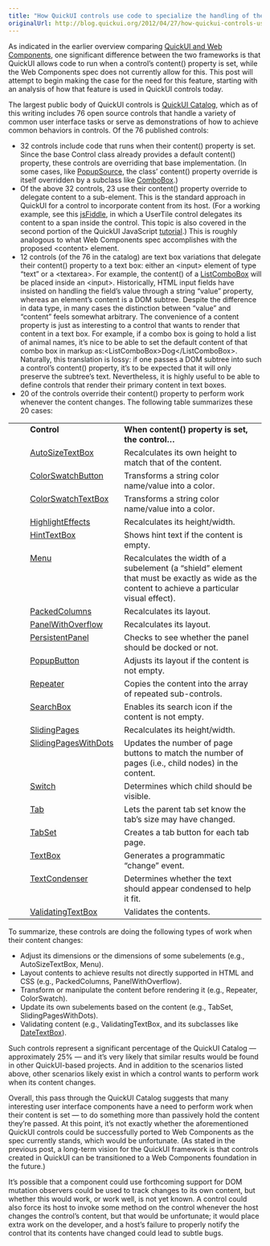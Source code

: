 ```yaml
---
title: "How QuickUI controls use code to specialize the handling of their content (in ways that might not be supported by Web Components"
originalUrl: http://blog.quickui.org/2012/04/27/how-quickui-controls-use-code-to-specialize-the-handling-of-their-content-in-ways-that-might-not-be-supported-by-web-components/
---
```


<p>
  As indicated in the earlier overview comparing
  <a
    href="http://blog.quickui.org/2012/04/16/a-vision-for-coevolving-quickui-and-the-emerging-web-components-standard/"
    >QuickUI and Web Components</a
  >, one significant difference between the two frameworks is that QuickUI
  allows code to run when a control’s content() property is set, while the Web
  Components spec does not currently allow for this. This post will attempt to
  begin making the case for the need for this feature, starting with an analysis
  of how that feature is used in QuickUI controls today.
</p>
<p>
  The largest public body of QuickUI controls is
  <a href="https://quickui.org/catalog">QuickUI Catalog</a>, which as of this
  writing includes 76 open source controls that handle a variety of common user
  interface tasks or serve as demonstrations of how to achieve common behaviors
  in controls. Of the 76 published controls:
</p>
<ul>
  <li>
    32 controls include code that runs when their content() property is set.
    Since the base Control class already provides a default content() property,
    these controls are overriding that base implementation. (In some cases, like
    <a href="https://quickui.org/catalog/PopupSource">PopupSource</a>, the
    class’ content() property override is itself overridden by a subclass like
    <a href="https://quickui.org/catalog/ComboBox">ComboBox</a>.)
  </li>
  <li>
    Of the above 32 controls, 23 use their content() property override to
    delegate content to a sub-element. This is the standard approach in QuickUI
    for a control to incorporate content from its host. (For a working example,
    see this <a href="http://jsfiddle.net/quickui/ys2JQ/">jsFiddle</a>, in which
    a UserTile control delegates its content to a span inside the control. This
    topic is also covered in the second portion of the QuickUI JavaScript
    <a href="https://quickui.org/tutorial">tutorial</a>.) This is roughly
    analogous to what Web Components spec accomplishes with the proposed
    &lt;content&gt; element.
  </li>
  <li>
    12 controls (of the 76 in the catalog) are text box variations that delegate
    their content() property to a text box: either an &lt;input&gt; element of
    type “text” or a &lt;textarea&gt;. For example, the content() of a
    <a href="https://quickui.org/catalog/ListComboBox/">ListComboBox</a> will be
    placed inside an &lt;input&gt;. Historically, HTML input fields have
    insisted on handling the field’s value through a string “value” property,
    whereas an element’s content is a DOM subtree. Despite the difference in
    data type, in many cases the distinction between “value” and “content” feels
    somewhat arbitrary. The convenience of a content property is just as
    interesting to a control that wants to render that content in a text box.
    For example, if a combo box is going to hold a list of animal names, it’s
    nice to be able to set the default content of that combo box in markup
    as:&lt;ListComboBox&gt;Dog&lt;/ListComboBox&gt;. Naturally, this translation
    is lossy: if one passes a DOM subtree into such a control’s content()
    property, it’s to be expected that it will only preserve the subtree’s text.
    Nevertheless, it is highly useful to be able to define controls that render
    their primary content in text boxes.
  </li>
  <li>
    20 of the controls override their content() property to perform work
    whenever the content changes. The following table summarizes these 20 cases:
  </li>
</ul>
<table width="585" border="0" cellspacing="0" cellpadding="0">
  <tbody>
    <tr>
      <td valign="top" width="32"></td>
      <td valign="top" width="175"><strong>Control</strong></td>
      <td valign="top" width="376">
        <strong>When content() property is set, the control…</strong>
      </td>
    </tr>
    <tr>
      <td valign="top" width="32"></td>
      <td valign="top" width="175">
        <a href="https://quickui.org/catalog/AutoSizeTextBox"
          >AutoSizeTextBox</a
        >
      </td>
      <td valign="top" width="376">
        Recalculates its own height to match that of the content.
      </td>
    </tr>
    <tr>
      <td valign="top" width="32"></td>
      <td valign="top" width="175">
        <a href="https://quickui.org/catalog/ColorSwatchButton"
          >ColorSwatchButton</a
        >
      </td>
      <td valign="top" width="376">
        Transforms a string color name/value into a color.
      </td>
    </tr>
    <tr>
      <td valign="top" width="32"></td>
      <td valign="top" width="175">
        <a href="https://quickui.org/catalog/ColorSwatchTextBox"
          >ColorSwatchTextBox</a
        >
      </td>
      <td valign="top" width="376">
        Transforms a string color name/value into a color.
      </td>
    </tr>
    <tr>
      <td valign="top" width="32"></td>
      <td valign="top" width="175">
        <a href="https://quickui.org/catalog/HighlightEffects"
          >HighlightEffects</a
        >
      </td>
      <td valign="top" width="376">Recalculates its height/width.</td>
    </tr>
    <tr>
      <td valign="top" width="32"></td>
      <td valign="top" width="175">
        <a href="https://quickui.org/catalog/HintTextBox">HintTextBox</a>
      </td>
      <td valign="top" width="376">Shows hint text if the content is empty.</td>
    </tr>
    <tr>
      <td valign="top" width="32"></td>
      <td valign="top" width="175">
        <a href="https://quickui.org/catalog/Menu">Menu</a>
      </td>
      <td valign="top" width="376">
        Recalculates the width of a subelement (a “shield” element that must be
        exactly as wide as the content to achieve a particular visual effect).
      </td>
    </tr>
    <tr>
      <td valign="top" width="32"></td>
      <td valign="top" width="175">
        <a href="https://quickui.org/catalog/PackedColumn">PackedColumns</a>
      </td>
      <td valign="top" width="376">Recalculates its layout.</td>
    </tr>
    <tr>
      <td valign="top" width="32"></td>
      <td valign="top" width="175">
        <a href="https://quickui.org/catalog/PanelWithOverflow"
          >PanelWithOverflow</a
        >
      </td>
      <td valign="top" width="376">Recalculates its layout.</td>
    </tr>
    <tr>
      <td valign="top" width="32"></td>
      <td valign="top" width="175">
        <a href="https://quickui.org/catalog/PersistentPanel"
          >PersistentPanel</a
        >
      </td>
      <td valign="top" width="376">
        Checks to see whether the panel should be docked or not.
      </td>
    </tr>
    <tr>
      <td valign="top" width="32"></td>
      <td valign="top" width="175">
        <a href="https://quickui.org/catalog/PopupButton">PopupButton</a>
      </td>
      <td valign="top" width="376">
        Adjusts its layout if the content is not empty.
      </td>
    </tr>
    <tr>
      <td valign="top" width="32"></td>
      <td valign="top" width="175">
        <a href="https://quickui.org/catalog/Repeater">Repeater</a>
      </td>
      <td valign="top" width="376">
        Copies the content into the array of repeated sub-controls.
      </td>
    </tr>
    <tr>
      <td valign="top" width="32"></td>
      <td valign="top" width="175">
        <a href="https://quickui.org/catalog/SearchBox">SearchBox</a>
      </td>
      <td valign="top" width="376">
        Enables its search icon if the content is not empty.
      </td>
    </tr>
    <tr>
      <td valign="top" width="32"></td>
      <td valign="top" width="175">
        <a href="https://quickui.org/catalog/SlidingPages">SlidingPages</a>
      </td>
      <td valign="top" width="376">Recalculates its height/width.</td>
    </tr>
    <tr>
      <td valign="top" width="32"></td>
      <td valign="top" width="175">
        <a href="https://quickui.org/catalog/SlidingPagesWithDots"
          >SlidingPagesWithDots</a
        >
      </td>
      <td valign="top" width="376">
        Updates the number of page buttons to match the number of pages (i.e.,
        child nodes) in the content.
      </td>
    </tr>
    <tr>
      <td valign="top" width="32"></td>
      <td valign="top" width="175">
        <a href="https://quickui.org/catalog/Switch">Switch</a>
      </td>
      <td valign="top" width="376">
        Determines which child should be visible.
      </td>
    </tr>
    <tr>
      <td valign="top" width="32"></td>
      <td valign="top" width="175">
        <a href="https://quickui.org/catalog/Tab">Tab</a>
      </td>
      <td valign="top" width="376">
        Lets the parent tab set know the tab’s size may have changed.
      </td>
    </tr>
    <tr>
      <td valign="top" width="32"></td>
      <td valign="top" width="175">
        <a href="https://quickui.org/catalog/TabSet">TabSet</a>
      </td>
      <td valign="top" width="376">Creates a tab button for each tab page.</td>
    </tr>
    <tr>
      <td valign="top" width="32"></td>
      <td valign="top" width="175">
        <a href="https://quickui.org/catalog/TextBox">TextBox</a>
      </td>
      <td valign="top" width="376">Generates a programmatic “change” event.</td>
    </tr>
    <tr>
      <td valign="top" width="32"></td>
      <td valign="top" width="175">
        <a href="https://quickui.org/catalog/TextCondenser">TextCondenser</a>
      </td>
      <td valign="top" width="376">
        Determines whether the text should appear condensed to help it fit.
      </td>
    </tr>
    <tr>
      <td valign="top" width="32"></td>
      <td valign="top" width="175">
        <a href="https://quickui.org/catalog/ValidatingTextBox"
          >ValidatingTextBox</a
        >
      </td>
      <td valign="top" width="376">Validates the contents.</td>
    </tr>
  </tbody>
</table>
<p>
  To summarize, these controls are doing the following types of work when their
  content changes:
</p>
<ul>
  <li>
    Adjust its dimensions or the dimensions of some subelements (e.g.,
    AutoSizeTextBox, Menu).
  </li>
  <li>
    Layout contents to achieve results not directly supported in HTML and CSS
    (e.g., PackedColumns, PanelWithOverflow).
  </li>
  <li>
    Transform or manipulate the content before rendering it (e.g., Repeater,
    ColorSwatch).
  </li>
  <li>
    Update its own subelements based on the content (e.g., TabSet,
    SlidingPagesWithDots).
  </li>
  <li>
    Validating content (e.g., ValidatingTextBox, and its subclasses like
    <a href="https://quickui.org/catalog/DateTextBox/">DateTextBox</a>).
  </li>
</ul>
<p>
  Such controls represent a significant percentage of the QuickUI Catalog —
  approximately 25% — and it’s very likely that similar results would be found
  in other QuickUI-based projects. And in addition to the scenarios listed
  above, other scenarios likely exist in which a control wants to perform work
  when its content changes.
</p>
<p>
  Overall, this pass through the QuickUI Catalog suggests that many interesting
  user interface components have a need to perform work when their content is
  set — to do something more than passively hold the content they’re passed. At
  this point, it’s not exactly whether the aforementioned QuickUI controls could
  be successfully ported to Web Components as the spec currently stands, which
  would be unfortunate. (As stated in the previous post, a long-term vision for
  the QuickUI framework is that controls created in QuickUI can be transitioned
  to a Web Components foundation in the future.)
</p>
<p>
  It’s possible that a component could use forthcoming support for DOM mutation
  observers could be used to track changes to its own content, but whether this
  would work, or work well, is not yet known. A control could also force its
  host to invoke some method on the control whenever the host changes the
  control’s content, but that would be unfortunate; it would place extra work on
  the developer, and a host’s failure to properly notify the control that its
  contents have changed could lead to subtle bugs.
</p>
